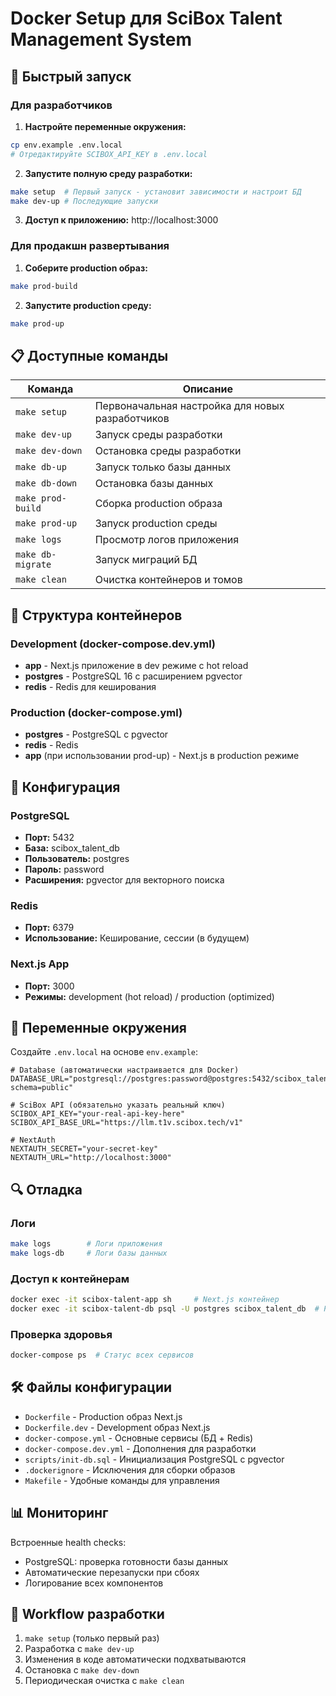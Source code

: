 # Docker Setup для SciBox Talent Management System

## 🚀 Быстрый запуск

### Для разработчиков

1. **Настройте переменные окружения:**
```bash
cp env.example .env.local
# Отредактируйте SCIBOX_API_KEY в .env.local
```

2. **Запустите полную среду разработки:**
```bash
make setup  # Первый запуск - установит зависимости и настроит БД
make dev-up # Последующие запуски
```

3. **Доступ к приложению:** http://localhost:3000

### Для продакшн развертывания

1. **Соберите production образ:**
```bash
make prod-build
```

2. **Запустите production среду:**
```bash
make prod-up
```

## 📋 Доступные команды

| Команда | Описание |
|---------|----------|
| `make setup` | Первоначальная настройка для новых разработчиков |
| `make dev-up` | Запуск среды разработки |
| `make dev-down` | Остановка среды разработки |
| `make db-up` | Запуск только базы данных |
| `make db-down` | Остановка базы данных |
| `make prod-build` | Сборка production образа |
| `make prod-up` | Запуск production среды |
| `make logs` | Просмотр логов приложения |
| `make db-migrate` | Запуск миграций БД |
| `make clean` | Очистка контейнеров и томов |

## 🐳 Структура контейнеров

### Development (docker-compose.dev.yml)
- **app** - Next.js приложение в dev режиме с hot reload
- **postgres** - PostgreSQL 16 с расширением pgvector
- **redis** - Redis для кеширования

### Production (docker-compose.yml)
- **postgres** - PostgreSQL с pgvector
- **redis** - Redis
- **app** (при использовании prod-up) - Next.js в production режиме

## 🔧 Конфигурация

### PostgreSQL
- **Порт:** 5432
- **База:** scibox_talent_db
- **Пользователь:** postgres
- **Пароль:** password
- **Расширения:** pgvector для векторного поиска

### Redis
- **Порт:** 6379
- **Использование:** Кеширование, сессии (в будущем)

### Next.js App
- **Порт:** 3000
- **Режимы:** development (hot reload) / production (optimized)

## 📝 Переменные окружения

Создайте `.env.local` на основе `env.example`:

```env
# Database (автоматически настраивается для Docker)
DATABASE_URL="postgresql://postgres:password@postgres:5432/scibox_talent_db?schema=public"

# SciBox API (обязательно указать реальный ключ)
SCIBOX_API_KEY="your-real-api-key-here"
SCIBOX_API_BASE_URL="https://llm.t1v.scibox.tech/v1"

# NextAuth
NEXTAUTH_SECRET="your-secret-key"
NEXTAUTH_URL="http://localhost:3000"
```

## 🔍 Отладка

### Логи
```bash
make logs        # Логи приложения
make logs-db     # Логи базы данных
```

### Доступ к контейнерам
```bash
docker exec -it scibox-talent-app sh     # Next.js контейнер
docker exec -it scibox-talent-db psql -U postgres scibox_talent_db  # PostgreSQL
```

### Проверка здоровья
```bash
docker-compose ps  # Статус всех сервисов
```

## 🛠️ Файлы конфигурации

- `Dockerfile` - Production образ Next.js
- `Dockerfile.dev` - Development образ Next.js
- `docker-compose.yml` - Основные сервисы (БД + Redis)
- `docker-compose.dev.yml` - Дополнения для разработки
- `scripts/init-db.sql` - Инициализация PostgreSQL с pgvector
- `.dockerignore` - Исключения для сборки образов
- `Makefile` - Удобные команды для управления

## 📊 Мониторинг

Встроенные health checks:
- PostgreSQL: проверка готовности базы данных
- Автоматические перезапуски при сбоях
- Логирование всех компонентов

## 🔄 Workflow разработки

1. `make setup` (только первый раз)
2. Разработка с `make dev-up`
3. Изменения в коде автоматически подхватываются
4. Остановка с `make dev-down`
5. Периодическая очистка с `make clean`

